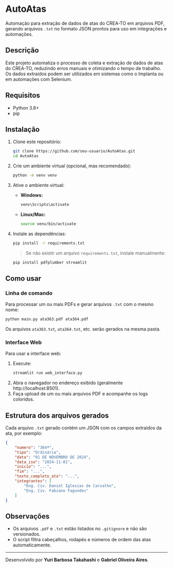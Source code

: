 # AutoAtas

Automação para extração de dados de atas do CREA-TO em arquivos PDF, gerando arquivos `.txt` no formato JSON prontos para uso em integrações e automações.

## Descrição

Este projeto automatiza o processo de coleta e extração de dados de atas do CREA-TO, reduzindo erros manuais e otimizando o tempo de trabalho. Os dados extraídos podem ser utilizados em sistemas como o Implanta ou em automações com Selenium.

## Requisitos

- Python 3.8+
- pip

## Instalação

1. Clone este repositório:
    ```sh
    git clone https://github.com/seu-usuario/AutoAtas.git
    cd AutoAtas
    ```

2. Crie um ambiente virtual (opcional, mas recomendado):
    ```sh
    python -m venv venv
    ```

3. Ative o ambiente virtual:

    - **Windows:**
      ```sh
      venv\Scripts\activate
      ```
    - **Linux/Mac:**
      ```sh
      source venv/bin/activate
      ```

4. Instale as dependências:
    ```sh
    pip install -r requirements.txt
    ```
    > Se não existir um arquivo `requirements.txt`, instale manualmente:
    ```sh
    pip install pdfplumber streamlit
    ```

## Como usar

### Linha de comando

Para processar um ou mais PDFs e gerar arquivos `.txt` com o mesmo nome:

```sh
python main.py ata363.pdf ata364.pdf
```

Os arquivos `ata363.txt`, `ata364.txt`, etc. serão gerados na mesma pasta.

### Interface Web

Para usar a interface web:

1. Execute:
    ```sh
    streamlit run web_interface.py
    ```
2. Abra o navegador no endereço exibido (geralmente http://localhost:8501).
3. Faça upload de um ou mais arquivos PDF e acompanhe os logs coloridos.

## Estrutura dos arquivos gerados

Cada arquivo `.txt` gerado contém um JSON com os campos extraídos da ata, por exemplo:

```json
{
    "numero": "364ª",
    "tipo": "Ordinária",
    "data": "01 DE NOVEMBRO DE 2024",
    "data_iso": "2024-11-01",
    "inicio": "...",
    "fim": "...",
    "texto_completo_ata": "...",
    "integrantes": [
        "Eng. Civ. Daniel Iglesias de Carvalho",
        "Eng. Civ. Fabiano Fagundes"
    ]
}
```

## Observações

- Os arquivos `.pdf` e `.txt` estão listados no `.gitignore` e não são versionados.
- O script filtra cabeçalhos, rodapés e números de ordem das atas automaticamente.

---

Desenvolvido por **Yuri Barbosa Takahashi** e **Gabriel Oliveira Aires**.
